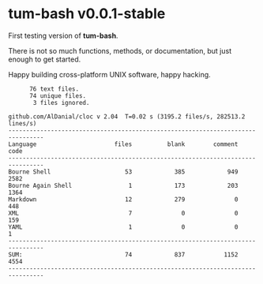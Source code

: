 # tum-bash v0.0.1-stable

First testing version of **tum-bash**.

There is not so much functions, methods, or documentation,
but just enough to get started. 

Happy building cross-platform UNIX software, happy hacking.

```text
      76 text files.
      74 unique files.                              
       3 files ignored.

github.com/AlDanial/cloc v 2.04  T=0.02 s (3195.2 files/s, 282513.2 lines/s)
--------------------------------------------------------------------------------
Language                      files          blank        comment           code
--------------------------------------------------------------------------------
Bourne Shell                     53            385            949           2582
Bourne Again Shell                1            173            203           1364
Markdown                         12            279              0            448
XML                               7              0              0            159
YAML                              1              0              0              1
--------------------------------------------------------------------------------
SUM:                             74            837           1152           4554
--------------------------------------------------------------------------------
```

